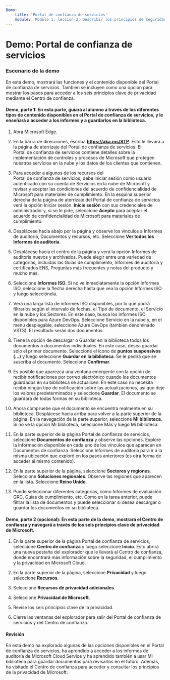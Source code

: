 ```yaml
---
Demo:
    title: 'Portal de confianza de servicios'
    module: 'Módulo 1, lección 2: Describir los principios de seguridad y cumplimiento de Microsoft: Explorar el Portal de confianza de servicios'
---
```


# Demo: Portal de confianza de servicios

### Escenario de la demo

En esta demo, mostrará las funciones y el contenido disponible del Portal de confianza de servicios. También se incluyen como una opción para mostrar los pasos para acceder a los seis principios clave de privacidad mediante el Centro de confianza.

#### Demo, parte 1: En esta parte, guiará al alumno a través de los diferentes tipos de contenido disponibles en el Portal de confianza de servicios, y le enseñará a acceder a los informes y a guardarlos en la biblioteca. 

1. Abra Microsoft Edge.

1. En la barra de direcciones, escriba **https://aka.ms/STP**.  Esto le llevará a la página de aterrizaje del Portal de confianza de servicios. El Portal de confianza de servicios contiene detalles sobre la implementación de controles y procesos de Microsoft que protegen nuestros servicios en la nube y los datos de los clientes que contienen. 

1. Para acceder a algunos de los recursos del Portal de confianza de servicios, debe iniciar sesión como usuario autenticado con su cuenta de Servicios en la nube de Microsoft y revisar y aceptar las condiciones del acuerdo de confidencialidad de Microsoft para materiales de cumplimiento. En la esquina superior derecha de la página de aterrizaje del Portal de confianza de servicios verá la opción Iniciar sesión. **Inicie sesión** con sus credenciales de administrador y, si se le pide, seleccione **Acepto** para aceptar el acuerdo de confidencialidad de Microsoft para materiales de cumplimiento.

1. Desplácese hacia abajo por la página y observe los vínculos a Informes de auditoría, Documentos y recursos, etc.  Seleccione **Ver todos los Informes de auditoría**.

1. Desplácese hacia el centro de la página y verá la opción Informes de auditoría nuevos y archivados.  Puede elegir entre una variedad de categorías, incluidas las Guías de cumplimiento, Informes de auditoría y certificados ENS, Preguntas más frecuentes y notas del producto y mucho más.

1. Seleccione **Informes ISO**.  Si no ve inmediatamente la opción Informes ISO, seleccione la flecha derecha hasta que vea la opción Informes ISO y luego selecciónela.

1. Verá una larga lista de informes ISO disponibles, por lo que podrá filtrarlos según el intervalo de fechas, el Tipo de documento, el Servicio en la nube y los Sectores.  En este caso, busca los informes ISO disponibles para Azure DevOps.  Seleccione Servicio en la nube y, en el menú desplegable, seleccione Azure DevOps (también denominado VSTS).  El resultado serán dos documentos.

1. Tiene la opción de descargar o Guardar en la biblioteca todos los documentos o documentos individuales.  En este caso, desea guardar solo el primer documento.  Seleccione el icono de **puntos suspensivos (...)** y luego seleccione **Guardar en la biblioteca**.  Se le pedirá que se suscriba al documento. Seleccione **Confirmar**.

1. Es posible que aparezca una ventana emergente con la opción de recibir notificaciones por correo electrónico cuando los documentos guardados en su biblioteca se actualicen.  En este caso no necesita recibir ningún tipo de notificación sobre las actualizaciones, así que deje los valores predeterminados y seleccione **Guardar**.  El documento se guardará de todas formas en su biblioteca.

1. Ahora compruebe que el documento se encuentra realmente en su biblioteca. Desplácese hacia arriba para volver a la parte superior de la página. En la navegación de la parte superior, seleccione **Mi biblioteca**.  Si no ve la opción Mi biblioteca, seleccione Más y luego Mi biblioteca.

1. En la parte superior de la página Portal de confianza de servicios, seleccione **Documentos de confianza** y observe las opciones. Explore la información disponible en cada uno de los vínculos que aparecen en Documentos de confianza. Seleccione Informes de auditoría para ir a la misma ubicación que exploró en los pasos anteriores (es otra forma de acceder al mismo contenido).  

1. En la parte superior de la página, seleccione **Sectores y regiones**.  Seleccione **Soluciones regionales**. Observe las regiones que aparecen en la lista.  Seleccione **Reino Unido**.  

1. Puede seleccionar diferentes categorías,  como Informes de evaluación GRC, Guías de cumplimiento, etc.  Como en la tarea anterior, puede filtrar la lista de documentos y puede seleccionar si desea descargar o guardar los documentos en su biblioteca.

#### Demo, parte 2 (opcional): En esta parte de la demo, mostrará el Centro de confianza y navegará a través de los seis principios clave de privacidad de Microsoft.

1. En la parte superior de la página Portal de confianza de servicios, seleccione **Centro de confianza** y luego seleccione **Inicio**. Esto abrirá una nueva pestaña del explorador que le llevará al Centro de confianza, donde encontrará más información sobre la seguridad, el cumplimiento y la privacidad en Microsoft Cloud.

1. En la parte superior de la página, seleccione **Privacidad** y luego seleccione **Recursos**.

1. Seleccione **Recursos de privacidad adicionales**.

1. Seleccione **Privacidad de Microsoft**.

1. Revise los seis principios clave de la privacidad.

1. Cierre las ventanas del explorador para salir del Portal de confianza de servicios y del Centro de confianza.

#### Revisión

En esta demo ha explorado algunas de las opciones disponibles en el Portal de confianza de servicios, ha aprendido a acceder a los informes de auditoría de Microsoft Cloud Service y ha aprendido también a usar Mi biblioteca para guardar documentos para revisarlos en el futuro.  Además, ha visitado el Centro de confianza para acceder y consultar los principios de la privacidad de Microsoft.
